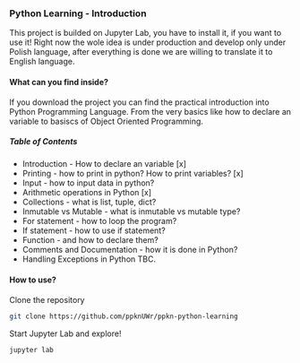 ### Python Learning - Introduction

This project is builded on Jupyter Lab, you have to install it, if you want to use it! Right now the wole idea is under production and develop only under Polish language, after everything is done we are willing to translate it to English language.


#### What can you find inside?

If you download the project you can find the practical introduction into Python Programming Language. From the very basics like how to declare an variable to basiscs of Object Oriented Programming.

##### Table of Contents

* Introduction - How to declare an variable [x]
* Printing - how to print in python? How to print variables? [x]
* Input - how to input data in python?
* Arithmetic operations in Python [x]
* Collections - what is list, tuple, dict?
* Inmutable vs Mutable - what is inmutable vs mutable type?
* For statement - how to loop the program?
* If statement - how to use if statement?
* Function - and how to declare them?
* Comments and Documentation - how it is done in Python?
* Handling Exceptions in Python
TBC.

#### How to use?


Clone the repository 

``` bash
git clone https://github.com/ppknUWr/ppkn-python-learning
```

Start Jupyter Lab and explore!
``` bash
jupyter lab
```
